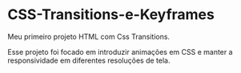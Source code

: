 # CSS-Transitions-e-Keyframes
Meu primeiro projeto HTML com Css Transitions.

Esse projeto foi focado em introduzir animações em CSS e manter a responsividade em diferentes resoluções de tela.
